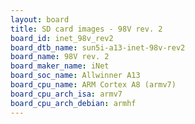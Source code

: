 ```yaml
---
layout: board
title: SD card images - 98V rev. 2
board_id: inet_98v_rev2
board_dtb_name: sun5i-a13-inet-98v-rev2
board_name: 98V rev. 2
board_maker_name: iNet
board_soc_name: Allwinner A13
board_cpu_name: ARM Cortex A8 (armv7)
board_cpu_arch_isa: armv7
board_cpu_arch_debian: armhf
---
```

